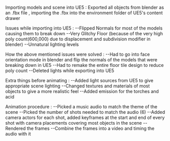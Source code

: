 Importing models and scene into UE5 : Exported all objects from blender as an .fbx file , importing the .fbx into the environment folder of UE5's content drawer

Issues while importing into UE5 : 
--Flipped Normals for most of the models causing them to break down
--Very Glitchy Floor (because of the very high poly count(600,000) due to displacement and subdivision modifier in blender)
--Unnatural lighting levels

How the above mentioned issues were solved :
--Had to go into face orientation mode in blender and flip the normals of the models that were breaking down in UE5
--Had to remake the entire floor tile design to reduce poly count
--Deleted lights while exporting into UE5

Extra things before animating :
--Added light sources from UE5 to give appropriate scene lighting
--Changed textures and materials of most objects to give a more realistic feel
--Added emission for the torches and acid

Animation procedure :
--Picked a music audio to match the theme of the scene
--Picked the number of shots needed to match the audio (6)
--Added camera actors for each shot, added keyframes at the start and end of every shot with camera placements covering most objects in the scene
--Rendered the frames
--Combine the frames into a video and timing the audio with it
